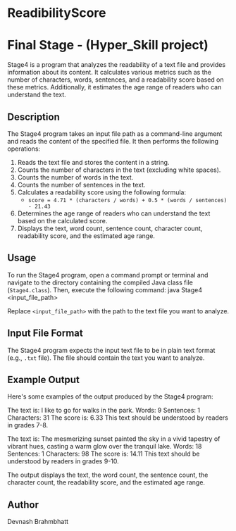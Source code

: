 # ReadibilityScore
# Final Stage - (Hyper_Skill project)

Stage4 is a program that analyzes the readability of a text file and provides information about its content. It calculates various metrics such as the number of characters, words, sentences, and a readability score based on these metrics. Additionally, it estimates the age range of readers who can understand the text.

## Description

The Stage4 program takes an input file path as a command-line argument and reads the content of the specified file. It then performs the following operations:

1. Reads the text file and stores the content in a string.
2. Counts the number of characters in the text (excluding white spaces).
3. Counts the number of words in the text.
4. Counts the number of sentences in the text.
5. Calculates a readability score using the following formula:
   - `score = 4.71 * (characters / words) + 0.5 * (words / sentences) - 21.43`
6. Determines the age range of readers who can understand the text based on the calculated score.
7. Displays the text, word count, sentence count, character count, readability score, and the estimated age range.

## Usage

To run the Stage4 program, open a command prompt or terminal and navigate to the directory containing the compiled Java class file (`Stage4.class`). Then, execute the following command: java Stage4 <input_file_path>


Replace `<input_file_path>` with the path to the text file you want to analyze.

## Input File Format

The Stage4 program expects the input text file to be in plain text format (e.g., `.txt` file). The file should contain the text you want to analyze.

## Example Output

Here's some examples of the output produced by the Stage4 program:

The text is:
I like to go for walks in the park.
Words: 9
Sentences: 1
Characters: 31
The score is: 6.33
This text should be understood by readers in grades 7-8.

The text is:
The mesmerizing sunset painted the sky in a vivid tapestry of vibrant hues, casting a warm glow over the tranquil lake.
Words: 18
Sentences: 1
Characters: 98
The score is: 14.11
This text should be understood by readers in grades 9-10.



The output displays the text, the word count, the sentence count, the character count, the readability score, and the estimated age range.


## Author
Devnash Brahmbhatt

